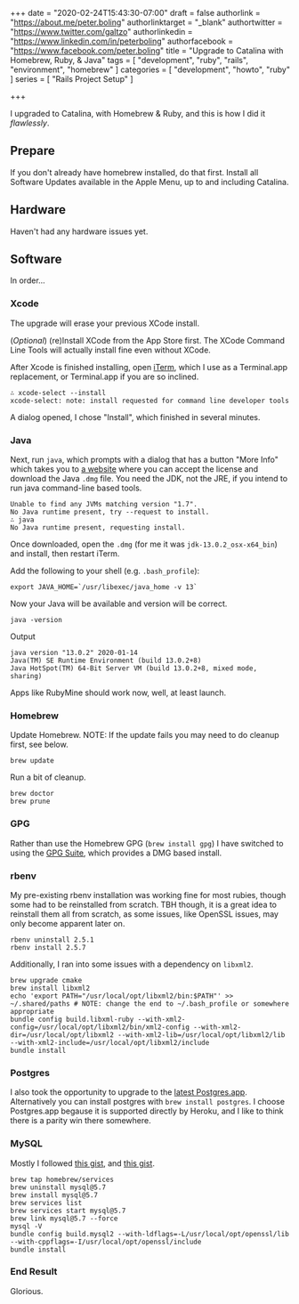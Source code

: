 +++
date = "2020-02-24T15:43:30-07:00"
draft = false
authorlink = "https://about.me/peter.boling"
authorlinktarget = "_blank"
authortwitter = "https://www.twitter.com/galtzo"
authorlinkedin = "https://www.linkedin.com/in/peterboling"
authorfacebook = "https://www.facebook.com/peter.boling"
title = "Upgrade to Catalina with Homebrew, Ruby, & Java"
tags = [ "development", "ruby", "rails", "environment", "homebrew" ]
categories = [ "development", "howto", "ruby" ]
series = [ "Rails Project Setup" ]

+++

I upgraded to Catalina, with Homebrew & Ruby, and this is how I did it *flawlessly*.

## Prepare

If you don't already have homebrew installed, do that first.
Install all Software Updates available in the Apple Menu, up to and including Catalina.

## Hardware

Haven't had any hardware issues yet.

## Software

In order...

### Xcode

The upgrade will erase your previous XCode install.

(*Optional*) (re)Install XCode from the App Store first.  The XCode Command Line Tools will actually install fine even without XCode.

After Xcode is finished installing, open [iTerm](https://www.iterm2.com/downloads.html), which I use as a Terminal.app replacement, or Terminal.app if you are so inclined.

```
∴ xcode-select --install
xcode-select: note: install requested for command line developer tools
```

A dialog opened, I chose "Install", which finished in several minutes.

### Java

Next, run `java`, which prompts with a dialog that has a button "More Info" which takes you to [a website](https://www.oracle.com/java/technologies/javase-jdk13-downloads.html) where you can accept the license and download the Java `.dmg` file.  You need the JDK, not the JRE, if you intend to run java command-line based tools.

```
Unable to find any JVMs matching version "1.7".
No Java runtime present, try --request to install.
∴ java
No Java runtime present, requesting install.
```

Once downloaded, open the `.dmg` (for me it was `jdk-13.0.2_osx-x64_bin`) and install, then restart iTerm.

Add the following to your shell (e.g. `.bash_profile`):
```shell script
export JAVA_HOME=`/usr/libexec/java_home -v 13`
```

Now your Java will be available and version will be correct.
```shell script
java -version
```

Output
```
java version "13.0.2" 2020-01-14
Java(TM) SE Runtime Environment (build 13.0.2+8)
Java HotSpot(TM) 64-Bit Server VM (build 13.0.2+8, mixed mode, sharing)
```

Apps like RubyMine should work now, well, at least launch.

### Homebrew

Update Homebrew.  NOTE: If the update fails you may need to do cleanup first, see below.

```shell script
brew update
```

Run a bit of cleanup.

```shell script
brew doctor
brew prune
```

### GPG

Rather than use the Homebrew GPG (`brew install gpg`) I have switched to using the [GPG Suite](https://gpgtools.org/), which provides a DMG based install.

### rbenv

My pre-existing rbenv installation was working fine for most rubies, though some had to be reinstalled from scratch. TBH though, it is a great idea to reinstall them all from scratch, as some issues, like OpenSSL issues, may only become apparent later on.

```shell script
rbenv uninstall 2.5.1
rbenv install 2.5.7
```  
  
Additionally, I ran into some issues with a dependency on `libxml2`.

```shell script
brew upgrade cmake
brew install libxml2
echo 'export PATH="/usr/local/opt/libxml2/bin:$PATH"' >> ~/.shared/paths # NOTE: change the end to ~/.bash_profile or somewhere appropriate
bundle config build.libxml-ruby --with-xml2-config=/usr/local/opt/libxml2/bin/xml2-config --with-xml2-dir=/usr/local/opt/libxml2 --with-xml2-lib=/usr/local/opt/libxml2/lib --with-xml2-include=/usr/local/opt/libxml2/include
bundle install
```

### Postgres

I also took the opportunity to upgrade to the [latest Postgres.app](http://postgresapp.com/).  Alternatively you can install postgres with `brew install postgres`.  I choose Postgres.app begause it is supported directly by Heroku, and I like to think there is a parity win there somewhere.

### MySQL

Mostly I followed [this gist](https://gist.github.com/operatino/392614486ce4421063b9dece4dfe6c21), and [this gist](https://gist.github.com/fernandoaleman/ee3ac6957c2ba4f7d7d33a251d58b191#gistcomment-2735728).

```shell script
brew tap homebrew/services
brew uninstall mysql@5.7
brew install mysql@5.7
brew services list
brew services start mysql@5.7
brew link mysql@5.7 --force
mysql -V
bundle config build.mysql2 --with-ldflags=-L/usr/local/opt/openssl/lib --with-cppflags=-I/usr/local/opt/openssl/include
bundle install
```

### End Result

Glorious.
